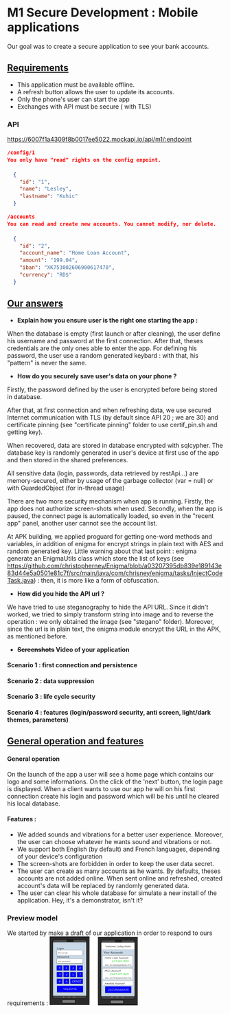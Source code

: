 # M1 Secure Development : Mobile applications



Our goal was to create a secure application to see your bank accounts.   

## <u>Requirements</u>

- This application must be available offline.
- A refresh button allows the user to update its accounts.
- Only the phone's user can start the app
- Exchanges with API must be secure ( with TLS)


### API

https://6007f1a4309f8b0017ee5022.mockapi.io/api/m1/:endpoint


```json
/config/1
You only have "read" rights on the config enpoint. 

  {
    "id": "1",
    "name": "Lesley",
    "lastname": "Kuhic"
  }
```


```json
/accounts
You can read and create new accounts. You cannot modify, nor delete.

  {
    "id": "2",
    "account_name": "Home Loan Account",
    "amount": "199.04",
    "iban": "XK753002606900617470",
    "currency": "RD$"
  }
```



## <u>Our answers</u>

- <b>Explain how you ensure user is the right one starting the app :</b>

When the database is empty (first launch or after cleaning), the user define his username and password at the first connection. After that, theses credentials are the only ones able to enter the app. For defining his password, the user use a random generated keybard : with that, his "pattern" is never the same.



- <b>How do you securely save user's data on your phone ?</b>

Firstly, the password defined by the user is encrypted before being stored in database.

After that, at first connection and when refreshing data, we use secured Internet communication with TLS (by default since API 20 ; we are 30) and certificate pinning (see "certificate pinning" folder to use certif_pin.sh and getting key).

When recovered, data are stored in database encrypted with sqlcypher. The database key is randomly generated in user's device at first use of the app and then stored in the shared preferences.

All sensitive data (login, passwords, data retrieved by restApi...) are memory-secured, either by usage of the garbage collector (var = null) or with GuardedObject (for in-thread usage)

There are two more security mechanism when app is running. Firstly, the app does not authorize screen-shots when used. Secondly, when the app is paused, the connect page is automatically loaded, so even in the "recent app" panel, another user cannot see the account list.

At APK building, we applied proguard for getting one-word methods and variables, in addition of enigma for encrypt strings in plain text with AES and random generated key. Little warning about that last point : enigma generate an EnigmaUtils class which store the list of keys (see https://github.com/christopherney/Enigma/blob/a03207395db839e189143e83d44e5a0501e81c7f/src/main/java/com/chrisney/enigma/tasks/InjectCodeTask.java) : then, it is more like a form of obfuscation.



- <b> How did you hide the API url ?</b>

We have tried to use steganography to hide the API URL. Since it didn't worked, we tried to simply transform string into image and to reverse the operation : we only obtained the image (see "stegano" folder). Moreover, since the url is in plain text, the enigma module encrypt the URL in the APK, as mentioned before.



- <b>~~Screenshots~~ Video of your application </b>

#### Scenario 1 : first connection and persistence



#### Scenario 2 : data suppression



#### Scenario 3 : life cycle security



#### Scenario 4 : features (login/password security, anti screen, light/dark themes, parameters)



## <u>General operation and features</u>

#### General operation
On the launch of the app a user will see a home page which contains our logo and some informations. On the click of the 'next' button, the login page is displayed.
When a client wants to use our app he will on his first connection create his login and password which will be his until he cleared his local database.



#### Features :

- We added sounds and vibrations for a better user experience. Moreover, the user can choose whatever he wants sound and vibrations or not.
- We support both English (by default) and French languages, depending of your device's configuration
- The screen-shots are forbidden in order to keep the user data secret.
- The user can create as many accounts as he wants. By defaults, theses accounts are not added online. When sent online and refreshed, created account's data will be replaced by randomly generated data.
- The user can clear his whole database for simulate a new install of the application. Hey, it's a demonstrator, isn't it?



### Preview model
We started by make a draft of our application in order to respond to ours requirements :
<img src="readme_ressources/model.png" alt="Model" style="zoom:20%;" />


